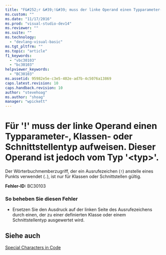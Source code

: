```yaml
---
title: "F&#252;r &#39;!&#39; muss der linke Operand einen Typparameter-, Klassen- oder Schnittstellentyp aufweisen. Dieser Operand ist jedoch vom Typ &#39;&lt;typ&gt;&#39;. | Microsoft Docs"
ms.custom: ""
ms.date: "11/17/2016"
ms.prod: "visual-studio-dev14"
ms.reviewer: ""
ms.suite: ""
ms.technology: 
  - "devlang-visual-basic"
ms.tgt_pltfrm: ""
ms.topic: "article"
f1_keywords: 
  - "vbc30103"
  - "bc30103"
helpviewer_keywords: 
  - "BC30103"
ms.assetid: 95982e5e-c3e5-402e-ad7b-4c5076a13869
caps.latest.revision: 10
caps.handback.revision: 10
author: "stevehoag"
ms.author: "shoag"
manager: "wpickett"
---
```

# F&#252;r &#39;!&#39; muss der linke Operand einen Typparameter-, Klassen- oder Schnittstellentyp aufweisen. Dieser Operand ist jedoch vom Typ &#39;&lt;typ&gt;&#39;.
Der Wörterbuchmemberzugriff, der ein Ausrufezeichen \(`!`\) anstelle eines Punkts verwendet \(`.`\), ist nur für Klassen oder Schnittstellen gültig.  
  
 **Fehler\-ID:** BC30103  
  
### So beheben Sie diesen Fehler  
  
-   Ersetzen Sie den Ausdruck auf der linken Seite des Ausrufezeichens durch einen, der zu einer definierten Klasse oder einem Schnittstellentyp ausgewertet wird.  
  
## Siehe auch  
 [Special Characters in Code](../../visual-basic/programming-guide/program-structure/special-characters-in-code.md)